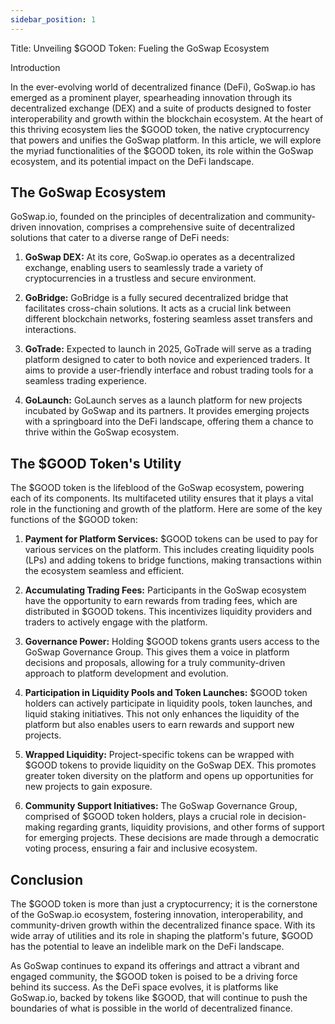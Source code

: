 ```yaml
---
sidebar_position: 1
---
```

Title: Unveiling $GOOD Token: Fueling the GoSwap Ecosystem

Introduction

In the ever-evolving world of decentralized finance (DeFi), GoSwap.io has emerged as a prominent player, spearheading innovation through its decentralized exchange (DEX) and a suite of products designed to foster interoperability and growth within the blockchain ecosystem. At the heart of this thriving ecosystem lies the $GOOD token, the native cryptocurrency that powers and unifies the GoSwap platform. In this article, we will explore the myriad functionalities of the $GOOD token, its role within the GoSwap ecosystem, and its potential impact on the DeFi landscape.

## The GoSwap Ecosystem

GoSwap.io, founded on the principles of decentralization and community-driven innovation, comprises a comprehensive suite of decentralized solutions that cater to a diverse range of DeFi needs:

1. **GoSwap DEX:** At its core, GoSwap.io operates as a decentralized exchange, enabling users to seamlessly trade a variety of cryptocurrencies in a trustless and secure environment.

2. **GoBridge:** GoBridge is a fully secured decentralized bridge that facilitates cross-chain solutions. It acts as a crucial link between different blockchain networks, fostering seamless asset transfers and interactions.

3. **GoTrade:** Expected to launch in 2025, GoTrade will serve as a trading platform designed to cater to both novice and experienced traders. It aims to provide a user-friendly interface and robust trading tools for a seamless trading experience.

4. **GoLaunch:** GoLaunch serves as a launch platform for new projects incubated by GoSwap and its partners. It provides emerging projects with a springboard into the DeFi landscape, offering them a chance to thrive within the GoSwap ecosystem.

## The $GOOD Token's Utility

The $GOOD token is the lifeblood of the GoSwap ecosystem, powering each of its components. Its multifaceted utility ensures that it plays a vital role in the functioning and growth of the platform. Here are some of the key functions of the $GOOD token:

1. **Payment for Platform Services:** $GOOD tokens can be used to pay for various services on the platform. This includes creating liquidity pools (LPs) and adding tokens to bridge functions, making transactions within the ecosystem seamless and efficient.

2. **Accumulating Trading Fees:** Participants in the GoSwap ecosystem have the opportunity to earn rewards from trading fees, which are distributed in $GOOD tokens. This incentivizes liquidity providers and traders to actively engage with the platform.

3. **Governance Power:** Holding $GOOD tokens grants users access to the GoSwap Governance Group. This gives them a voice in platform decisions and proposals, allowing for a truly community-driven approach to platform development and evolution.

4. **Participation in Liquidity Pools and Token Launches:** $GOOD token holders can actively participate in liquidity pools, token launches, and liquid staking initiatives. This not only enhances the liquidity of the platform but also enables users to earn rewards and support new projects.

5. **Wrapped Liquidity:** Project-specific tokens can be wrapped with $GOOD tokens to provide liquidity on the GoSwap DEX. This promotes greater token diversity on the platform and opens up opportunities for new projects to gain exposure.

6. **Community Support Initiatives:** The GoSwap Governance Group, comprised of $GOOD token holders, plays a crucial role in decision-making regarding grants, liquidity provisions, and other forms of support for emerging projects. These decisions are made through a democratic voting process, ensuring a fair and inclusive ecosystem.

## Conclusion

The $GOOD token is more than just a cryptocurrency; it is the cornerstone of the GoSwap.io ecosystem, fostering innovation, interoperability, and community-driven growth within the decentralized finance space. With its wide array of utilities and its role in shaping the platform's future, $GOOD has the potential to leave an indelible mark on the DeFi landscape.

As GoSwap continues to expand its offerings and attract a vibrant and engaged community, the $GOOD token is poised to be a driving force behind its success. As the DeFi space evolves, it is platforms like GoSwap.io, backed by tokens like $GOOD, that will continue to push the boundaries of what is possible in the world of decentralized finance.
